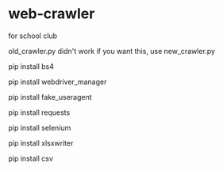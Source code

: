 # web-crawler 
for school club

old_crawler.py didn't work
if you want this, use new_crawler.py

pip install bs4

pip install webdriver_manager

pip install fake_useragent

pip install requests    

pip install selenium

pip install xlsxwriter

pip install csv
